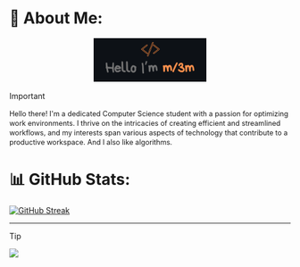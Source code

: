 # :sparkler: About Me:
<p align="center"><img width="40%" alt="Hello, I'm Mlem I do algorithms!" src="./assets/ml3m.png" /></a></p>


> [!IMPORTANT]
> <span style="font-size:0.9em;">Hello there! I'm a dedicated Computer Science student with a passion for optimizing work environments. I thrive on the intricacies of creating efficient and streamlined workflows, and my interests span various aspects of technology that contribute to a productive workspace. And I also like algorithms.</span>

# 📊 GitHub Stats:
<a href="https://git.io/streak-stats"><img src="https://github-readme-streak-stats.herokuapp.com?user=ml3m&theme=darcula&hide_border=true&border_radius=5.3&card_width=900" alt="GitHub Streak" /></a>

---

> [!TIP]
> ![](https://komarev.com/ghpvc/?username=ml3m)
